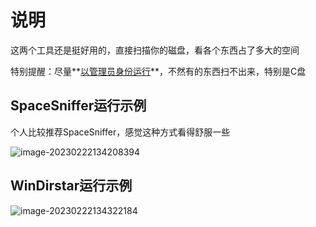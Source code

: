 # 说明

这两个工具还是挺好用的，直接扫描你的磁盘，看各个东西占了多大的空间

特别提醒：尽量**<u>以管理员身份运行</u>**，不然有的东西扫不出来，特别是C盘

## SpaceSniffer运行示例

个人比较推荐SpaceSniffer，感觉这种方式看得舒服一些

![image-20230222134208394](C:\Users\529106896\AppData\Roaming\Typora\typora-user-images\image-20230222134208394.png)

## WinDirstar运行示例

![image-20230222134322184](C:\Users\529106896\AppData\Roaming\Typora\typora-user-images\image-20230222134322184.png)